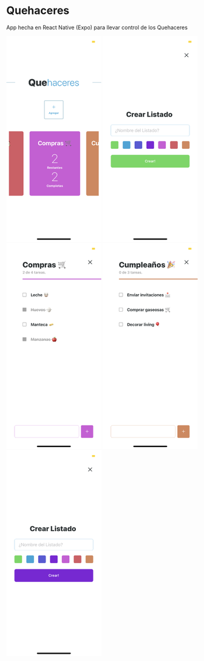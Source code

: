 # Quehaceres
App hecha en React Native (Expo) para llevar control de los Quehaceres

<img src="assets/IMG_1181.PNG" width="250">

<img src="assets/IMG_1176.PNG" width="250">

<img src="assets/IMG_1180.PNG" width="250">

<img src="assets/IMG_1179.PNG" width="250">

<img src="assets/IMG_1182.PNG" width="250">
